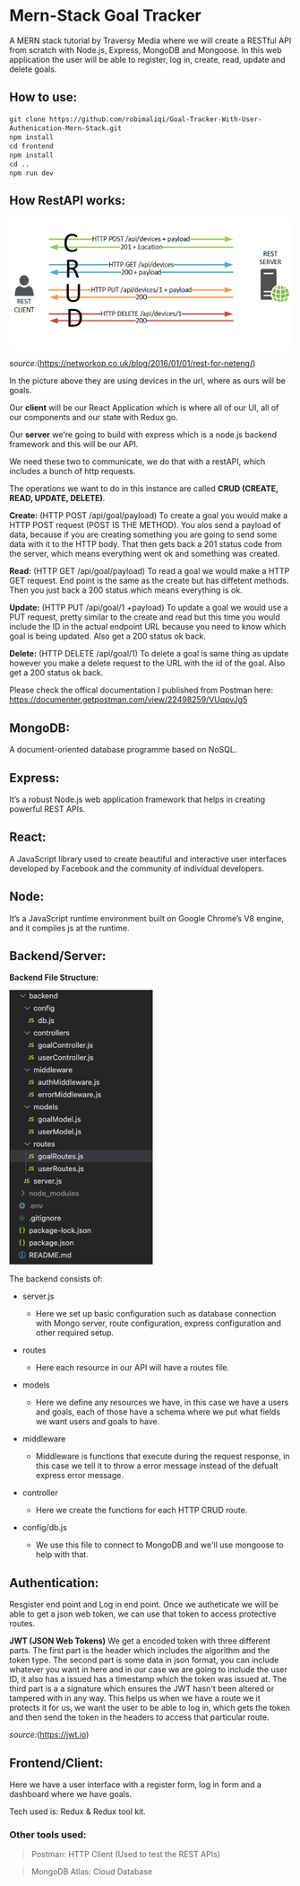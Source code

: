 # Mern-Stack Goal Tracker

A MERN stack tutorial by Traversy Media where we will create a RESTful API from scratch with Node.js, Express, MongoDB and Mongoose. In this web application the user will be able to register, log in, create, read, update and delete goals.

## How to use:

```
git clone https://github.com/robimaliqi/Goal-Tracker-With-User-Authenication-Mern-Stack.git
npm install
cd frontend
npm install
cd ..
npm run dev
```

## How RestAPI works:

![CRUD](./assets/images/rest-crud.png)

_source:_(https://networkop.co.uk/blog/2016/01/01/rest-for-neteng/)

In the picture above they are using devices in the url, where as ours will be goals.

Our **client** will be our React Application which is where all of our UI, all of our components and our state with Redux go.

Our **server** we're going to build with express which is a node.js backend framework and this will be our API.

We need these two to communicate, we do that with a restAPI, which includes a bunch of http requests.

The operations we want to do in this instance are called **CRUD (CREATE, READ, UPDATE, DELETE)**.

**Create:** (HTTP POST /api/goal/payload)
To create a goal you would make a HTTP POST request (POST IS THE METHOD). You alos send a payload of data, because if you are creating something you are going to send some data with it to the HTTP body. That then gets back a 201 status code from the server, which means everything went ok and something was created.

**Read:** (HTTP GET /api/goal/payload)
To read a goal we would make a HTTP GET request. End point is the same as the create but has diffetent methods. Then you just back a 200 status which means everything is ok.

**Update:** (HTTP PUT /api/goal/1 +payload)
To update a goal we would use a PUT request, pretty similar to the create and read but this time you would include the ID in the actual endpoint URL because you need to know which goal is being updated. Also get a 200 status ok back.

**Delete:** (HTTP DELETE /api/goal/1)
To delete a goal is same thing as update however you make a delete request to the URL with the id of the goal. Also get a 200 status ok back.

Please check the offical documentation I published from Postman here: https://documenter.getpostman.com/view/22498259/VUqpvJg5

## MongoDB:

A document-oriented database programme based on NoSQL.

## Express:

It’s a robust Node.js web application framework that helps in creating powerful REST APIs.

## React:

A JavaScript library used to create beautiful and interactive user interfaces developed by Facebook and the community of individual developers.

## Node:

It’s a JavaScript runtime environment built on Google Chrome’s V8 engine, and it compiles js at the runtime.

## Backend/Server:

**Backend File Structure:**

![back-file-structure](./assets/images/backend-file-structure.png)

The backend consists of:

- server.js
  - Here we set up basic configuration such as database connection with Mongo server, route configuration, express configuration and other required setup.
- routes
  - Here each resource in our API will have a routes file.
- models
  - Here we define any resources we have, in this case we have a users and goals, each of those have a schema where we put what fields we want users and goals to have.
- middleware
  - Middleware is functions that execute during the request response, in this case we tell it to throw a error message instead of the defualt express error message.
- controller
  - Here we create the functions for each HTTP CRUD route.
- config/db.js

  - We use this file to connect to MongoDB and we'll use mongoose to help with that.

## Authentication:

Resgister end point and Log in end point. Once we autheticate we will be able to get a json web token, we can use that token to access protective routes.

**JWT (JSON Web Tokens)**
We get a encoded token with three different parts. The first part is the header which includes the algorithm and the token type. The second part is some data in json format, you can include whatever you want in here and in our case we are going to include the user ID, it also has a issued has a timestamp which the token was issued at. The third part is a a signature which ensures the JWT hasn't been altered or tampered with in any way. This helps us when we have a route we it protects it for us, we want the user to be able to log in, which gets the token and then send the token in the headers to access that particular route.

_source:_(https://jwt.io)

## Frontend/Client:

Here we have a user interface with a register form, log in form and a dashboard where we have goals.

Tech used is: Redux & Redux tool kit.

### Other tools used:

> Postman: HTTP Client (Used to test the REST APIs)

> MongoDB Atlas: Cloud Database
